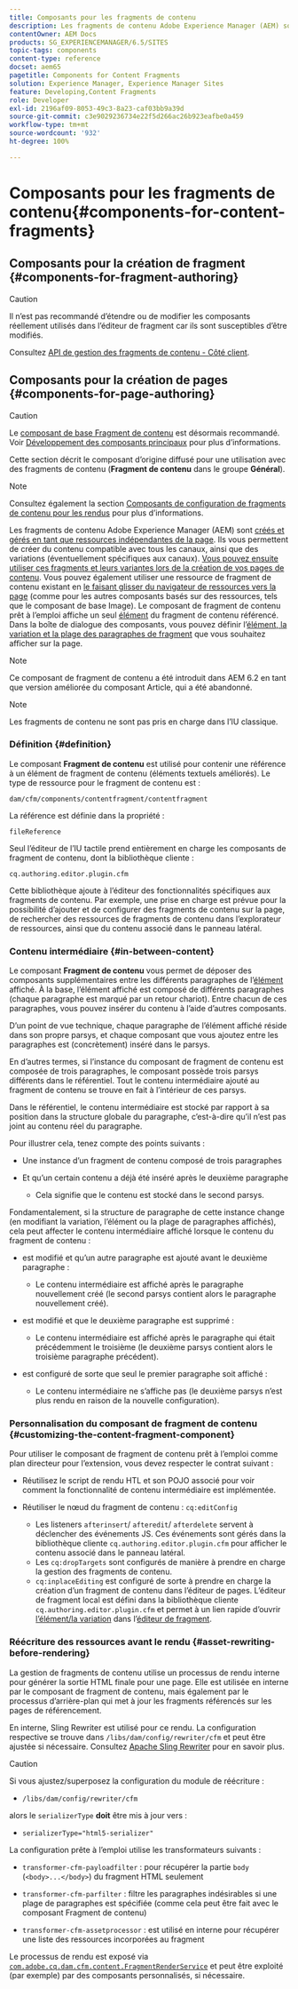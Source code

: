 ```yaml
---
title: Composants pour les fragments de contenu
description: Les fragments de contenu Adobe Experience Manager (AEM) sont créés et gérés en tant que ressources indépendantes de la page.
contentOwner: AEM Docs
products: SG_EXPERIENCEMANAGER/6.5/SITES
topic-tags: components
content-type: reference
docset: aem65
pagetitle: Components for Content Fragments
solution: Experience Manager, Experience Manager Sites
feature: Developing,Content Fragments
role: Developer
exl-id: 2196af09-8053-49c3-8a23-caf03bb9a39d
source-git-commit: c3e9029236734e22f5d266ac26b923eafbe0a459
workflow-type: tm+mt
source-wordcount: '932'
ht-degree: 100%

---
```


# Composants pour les fragments de contenu{#components-for-content-fragments}

## Composants pour la création de fragment {#components-for-fragment-authoring}

>[!CAUTION]
>
>Il n’est pas recommandé d’étendre ou de modifier les composants réellement utilisés dans l’éditeur de fragment car ils sont susceptibles d’être modifiés.

Consultez [API de gestion des fragments de contenu - Côté client](/help/sites-developing/customizing-content-fragments.md#the-content-fragment-management-api-client-side).

## Composants pour la création de pages {#components-for-page-authoring}

>[!CAUTION]
>
>Le [composant de base Fragment de contenu](https://experienceleague.adobe.com/docs/experience-manager-core-components/using/wcm-components/content-fragment-component.html?lang=fr) est désormais recommandé. Voir [Développement des composants principaux](https://experienceleague.adobe.com/docs/experience-manager-core-components/using/developing/overview.html?lang=fr) pour plus d’informations.
>
>Cette section décrit le composant d’origine diffusé pour une utilisation avec des fragments de contenu (**Fragment de contenu** dans le groupe **Général**).

>[!NOTE]
>
>Consultez également la section [Composants de configuration de fragments de contenu pour les rendus](/help/sites-developing/content-fragments-config-components-rendering.md) pour plus d’informations.

Les fragments de contenu Adobe Experience Manager (AEM) sont [créés et gérés en tant que ressources indépendantes de la page](/help/assets/content-fragments/content-fragments.md). Ils vous permettent de créer du contenu compatible avec tous les canaux, ainsi que des variations (éventuellement spécifiques aux canaux). [Vous pouvez ensuite utiliser ces fragments et leurs variantes lors de la création de vos pages de contenu](/help/sites-authoring/content-fragments.md). Vous pouvez également utiliser une ressource de fragment de contenu existant en [le faisant glisser du navigateur de ressources vers la page](/help/sites-authoring/content-fragments.md#adding-a-content-fragment-to-your-page) (comme pour les autres composants basés sur des ressources, tels que le composant de base Image). Le composant de fragment de contenu prêt à l’emploi affiche un seul [élément](/help/assets/content-fragments/content-fragments.md#constituent-parts-of-a-content-fragment) du fragment de contenu référencé. Dans la boîte de dialogue des composants, vous pouvez définir l’[élément, la variation et la plage des paragraphes de fragment](/help/assets/content-fragments/content-fragments.md#constituent-parts-of-a-content-fragment) que vous souhaitez afficher sur la page.

>[!NOTE]
>
>Ce composant de fragment de contenu a été introduit dans AEM 6.2 en tant que version améliorée du composant Article, qui a été abandonné.

>[!NOTE]
>
>Les fragments de contenu ne sont pas pris en charge dans l’IU classique.

### Définition {#definition}

Le composant **Fragment de contenu** est utilisé pour contenir une référence à un élément de fragment de contenu (éléments textuels améliorés). Le type de ressource pour le fragment de contenu est :

`dam/cfm/components/contentfragment/contentfragment`

La référence est définie dans la propriété :

`fileReference`

Seul l’éditeur de l’IU tactile prend entièrement en charge les composants de fragment de contenu, dont la bibliothèque cliente :

`cq.authoring.editor.plugin.cfm`

Cette bibliothèque ajoute à l’éditeur des fonctionnalités spécifiques aux fragments de contenu. Par exemple, une prise en charge est prévue pour la possibilité d’ajouter et de configurer des fragments de contenu sur la page, de rechercher des ressources de fragments de contenu dans l’explorateur de ressources, ainsi que du contenu associé dans le panneau latéral.

### Contenu intermédiaire {#in-between-content}

Le composant **Fragment de contenu** vous permet de déposer des composants supplémentaires entre les différents paragraphes de l’[élément](/help/assets/content-fragments/content-fragments.md#constituent-parts-of-a-content-fragment) affiché. À la base, l’élément affiché est composé de différents paragraphes (chaque paragraphe est marqué par un retour chariot). Entre chacun de ces paragraphes, vous pouvez insérer du contenu à l’aide d’autres composants.

D’un point de vue technique, chaque paragraphe de l’élément affiché réside dans son propre parsys, et chaque composant que vous ajoutez entre les paragraphes est (concrètement) inséré dans le parsys.

En d’autres termes, si l’instance du composant de fragment de contenu est composée de trois paragraphes, le composant possède trois parsys différents dans le référentiel. Tout le contenu intermédiaire ajouté au fragment de contenu se trouve en fait à l’intérieur de ces parsys.

Dans le référentiel, le contenu intermédiaire est stocké par rapport à sa position dans la structure globale du paragraphe, c’est-à-dire qu’il n’est pas joint au contenu réel du paragraphe.

Pour illustrer cela, tenez compte des points suivants :

* Une instance d’un fragment de contenu composé de trois paragraphes
* Et qu’un certain contenu a déjà été inséré après le deuxième paragraphe

   * Cela signifie que le contenu est stocké dans le second parsys.

Fondamentalement, si la structure de paragraphe de cette instance change (en modifiant la variation, l’élément ou la plage de paragraphes affichés), cela peut affecter le contenu intermédiaire affiché lorsque le contenu du fragment de contenu :

* est modifié et qu’un autre paragraphe est ajouté avant le deuxième paragraphe :

   * Le contenu intermédiaire est affiché après le paragraphe nouvellement créé (le second parsys contient alors le paragraphe nouvellement créé).

* est modifié et que le deuxième paragraphe est supprimé :

   * Le contenu intermédiaire est affiché après le paragraphe qui était précédemment le troisième (le deuxième parsys contient alors le troisième paragraphe précédent).

* est configuré de sorte que seul le premier paragraphe soit affiché :

   * Le contenu intermédiaire ne s’affiche pas (le deuxième parsys n’est plus rendu en raison de la nouvelle configuration).

### Personnalisation du composant de fragment de contenu {#customizing-the-content-fragment-component}

Pour utiliser le composant de fragment de contenu prêt à l’emploi comme plan directeur pour l’extension, vous devez respecter le contrat suivant :

* Réutilisez le script de rendu HTL et son POJO associé pour voir comment la fonctionnalité de contenu intermédiaire est implémentée.
* Réutiliser le nœud du fragment de contenu : `cq:editConfig`

   * Les listeners `afterinsert`/ `afteredit`/ `afterdelete` servent à déclencher des événements JS. Ces événements sont gérés dans la bibliothèque cliente `cq.authoring.editor.plugin.cfm` pour afficher le contenu associé dans le panneau latéral.
   * Les `cq:dropTargets` sont configurés de manière à prendre en charge la gestion des fragments de contenu.
   * `cq:inplaceEditing` est configuré de sorte à prendre en charge la création d’un fragment de contenu dans l’éditeur de pages. L’éditeur de fragment local est défini dans la bibliothèque cliente `cq.authoring.editor.plugin.cfm` et permet à un lien rapide d’ouvrir [l’élément/la variation](/help/assets/content-fragments/content-fragments.md#constituent-parts-of-a-content-fragment) dans l’[éditeur de fragment](/help/assets/content-fragments/content-fragments-variations.md).

### Réécriture des ressources avant le rendu {#asset-rewriting-before-rendering}

La gestion de fragments de contenu utilise un processus de rendu interne pour générer la sortie HTML finale pour une page. Elle est utilisée en interne par le composant de fragment de contenu, mais également par le processus d’arrière-plan qui met à jour les fragments référencés sur les pages de référencement.

En interne, Sling Rewriter est utilisé pour ce rendu. La configuration respective se trouve dans `/libs/dam/config/rewriter/cfm` et peut être ajustée si nécessaire. Consultez [Apache Sling Rewriter](https://sling.apache.org/documentation/bundles/output-rewriting-pipelines-org-apache-sling-rewriter.html) pour en savoir plus.

>[!CAUTION]
>
>Si vous ajustez/superposez la configuration du module de réécriture :
>
>* `/libs/dam/config/rewriter/cfm`
>
>alors le `serializerType` **doit** être mis à jour vers :
>
>* `serializerType="html5-serializer"`

La configuration prête à l’emploi utilise les transformateurs suivants :

* `transformer-cfm-payloadfilter` : pour récupérer la partie `body` (`<body>...</body>`) du fragment HTML seulement

* `transformer-cfm-parfilter` : filtre les paragraphes indésirables si une plage de paragraphes est spécifiée (comme cela peut être fait avec le composant Fragment de contenu)
* `transformer-cfm-assetprocessor` : est utilisé en interne pour récupérer une liste des ressources incorporées au fragment

Le processus de rendu est exposé via [`com.adobe.cq.dam.cfm.content.FragmentRenderService`](https://developer.adobe.com/experience-manager/reference-materials/6-5/javadoc/com/adobe/cq/dam/cfm/ContentFragment.html?lang=fr) et peut être exploité (par exemple) par des composants personnalisés, si nécessaire.
